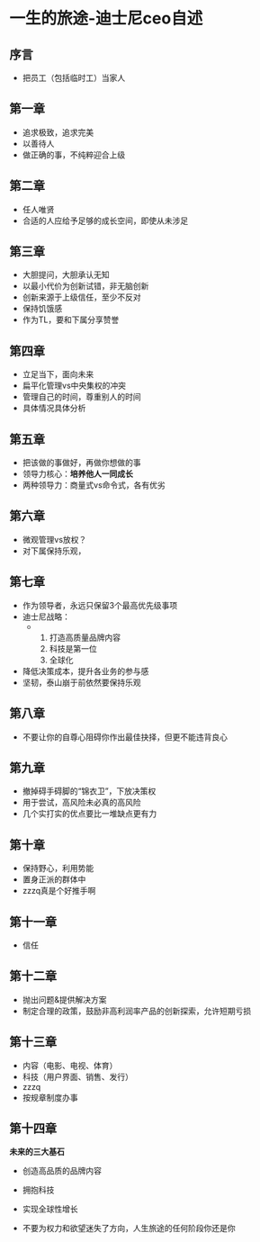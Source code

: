 # 一生的旅途-迪士尼ceo自述

## 序言

- 把员工（包括临时工）当家人

## 第一章

- 追求极致，追求完美
- 以善待人
- 做正确的事，不纯粹迎合上级

## 第二章

- 任人唯贤
- 合适的人应给予足够的成长空间，即使从未涉足

## 第三章

- 大胆提问，大胆承认无知
- 以最小代价为创新试错，非无脑创新
- 创新来源于上级信任，至少不反对
- 保持饥饿感
- 作为TL，要和下属分享赞誉

## 第四章

- 立足当下，面向未来
- 扁平化管理vs中央集权的冲突
- 管理自己的时间，尊重别人的时间
- 具体情况具体分析

## 第五章

- 把该做的事做好，再做你想做的事
- 领导力核心：**培养他人一同成长**
- 两种领导力：商量式vs命令式，各有优劣

## 第六章

- 微观管理vs放权？
- 对下属保持乐观，

## 第七章

- 作为领导者，永远只保留3个最高优先级事项
- 迪士尼战略：
  - 1. 打造高质量品牌内容
    2. 科技是第一位
    3. 全球化
- 降低决策成本，提升各业务的参与感
- 坚韧，泰山崩于前依然要保持乐观

## 第八章

- 不要让你的自尊心阻碍你作出最佳抉择，但更不能违背良心

## 第九章

- 撤掉碍手碍脚的“锦衣卫”，下放决策权
- 用于尝试，高风险未必真的高风险
- 几个实打实的优点要比一堆缺点更有力

## 第十章

- 保持野心，利用势能
- 置身正派的群体中
- zzzq真是个好推手啊

## 第十一章

- 信任

## 第十二章

- 抛出问题&提供解决方案
- 制定合理的政策，鼓励非高利润率产品的创新探索，允许短期亏损

## 第十三章

- 内容（电影、电视、体育）
- 科技（用户界面、销售、发行）
- zzzq
- 按规章制度办事

## 第十四章

**未来的三大基石**

- 创造高品质的品牌内容
- 拥抱科技
- 实现全球性增长

- 不要为权力和欲望迷失了方向，人生旅途的任何阶段你还是你